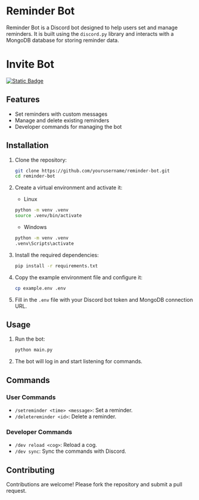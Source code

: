 # Reminder Bot

Reminder Bot is a Discord bot designed to help users set and manage reminders. It is built using the `discord.py` library and interacts with a MongoDB database for storing reminder data.

# Invite Bot
[![Static Badge](https://img.shields.io/badge/Add%20Bot-blue?logo=discord&logoColor=white)](https://discord.com/oauth2/authorize?client_id=1309446419475730502)


## Features

- Set reminders with custom messages
- Manage and delete existing reminders
- Developer commands for managing the bot

## Installation

1. Clone the repository:
    ```sh
    git clone https://github.com/yourusername/reminder-bot.git
    cd reminder-bot
    ```

2. Create a virtual environment and activate it:
    
    * Linux
    ```sh
    python -m venv .venv
    source .venv/bin/activate
    ```
    * Windows
    ```sh
    python -m venv .venv
    .venv\Scripts\activate
    ```

3. Install the required dependencies:
    ```sh
    pip install -r requirements.txt
    ```

4. Copy the example environment file and configure it:
    ```sh
    cp example.env .env
    ```

5. Fill in the `.env` file with your Discord bot token and MongoDB connection URL.

## Usage

1. Run the bot:
    ```sh
    python main.py
    ```

2. The bot will log in and start listening for commands.

## Commands

### User Commands

- `/setreminder <time> <message>`: Set a reminder.
- `/deletereminder <id>`: Delete a reminder.

### Developer Commands

- `/dev reload <cog>`: Reload a cog.
- `/dev sync`: Sync the commands with Discord.

## Contributing

Contributions are welcome! Please fork the repository and submit a pull request.
